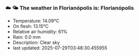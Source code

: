 ### ☁️ 🌤️  The weather in Florianópolis is: Florianópolis

- Temperature: 14.09°C
- On flesh: 13.15°C
- Relative air humidity: 61%
- Rain: 0.0 mm
- Description: Clear sky
- last updated: 2025-07-29T03:48:30.455955
